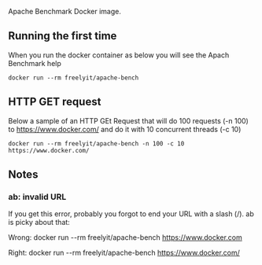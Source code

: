 Apache Benchmark Docker image.

## Running the first time
When you run the docker container as below you will see the Apach Benchmark help
```
docker run --rm freelyit/apache-bench
```


## HTTP GET request
Below a sample of an HTTP GEt Request that will do 100 requests (-n 100) to https://www.docker.com/ and do it with 10 concurrent threads (-c 10)

```
docker run --rm freelyit/apache-bench -n 100 -c 10 https://www.docker.com/
```

## Notes

### ab: invalid URL

If you get this error, probably you forgot to end your URL with a slash (/). ab is picky about that:

Wrong: docker run --rm freelyit/apache-bench https://www.docker.com

Right: docker run --rm freelyit/apache-bench https://www.docker.com/